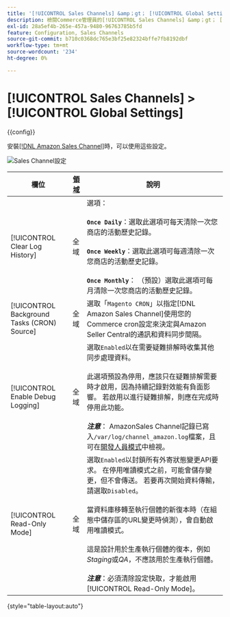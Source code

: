 ```yaml
---
title: '[!UICONTROL Sales Channels] &amp；gt； [!UICONTROL Global Settings]'
description: 檢閱Commerce管理員的[!UICONTROL Sales Channels] &amp；gt； [!UICONTROL Global Settings]頁面上的組態設定。
exl-id: 28a5ef4b-265e-457a-9480-96763785b5fd
feature: Configuration, Sales Channels
source-git-commit: b710c0368dc765e3bf25e82324bffe7fb8192dbf
workflow-type: tm+mt
source-wordcount: '234'
ht-degree: 0%

---
```


# [!UICONTROL Sales Channels] > [!UICONTROL Global Settings]

{{config}}

安裝[[!DNL Amazon Sales Channel]](https://experienceleague.adobe.com/docs/commerce-channels/amazon/getting-started/install.html?lang=zh-Hant)時，可以使用這些設定。

![Sales Channel設定](./assets/config-sales-channel-global-settings.png)<!-- zoom -->

| 欄位 | [領域](../getting-started/websites-stores-views.md#scope-settings) | 說明 |
|-----|---------|------|
| [!UICONTROL Clear Log History] | 全域 | 選項：<br/><br/>**`Once Daily`**：選取此選項可每天清除一次您商店的活動歷史記錄。<br/><br/>**`Once Weekly`**：選取此選項可每週清除一次您商店的活動歷史記錄。<br/><br/>**`Once Monthly`**： （預設）選取此選項可每月清除一次您商店的活動歷史記錄。 |
| [!UICONTROL Background Tasks (CRON) Source] | 全域 | 選取「`Magento CRON`」以指定[!DNL Amazon Sales Channel]使用您的Commerce cron設定來決定與Amazon Seller Central的通訊和資料同步間隔。 |
| [!UICONTROL Enable Debug Logging] | 全域 | 選取`Enabled`以在需要疑難排解時收集其他同步處理資料。<br/><br/>此選項預設為停用，應該只在疑難排解需要時才啟用，因為持續記錄對效能有負面影響。 若啟用以進行疑難排解，則應在完成時停用此功能。<br/><br/>**_注意&#x200B;_**： AmazonSales Channel記錄已寫入`/var/log/channel_amazon.log`檔案，且可在[開發人員模式](../systems/developer-tools.md#operation-modes)中檢視。 |
| [!UICONTROL Read-Only Mode] | 全域 | 選取`Enabled`以封鎖所有外寄狀態變更API要求。 在停用唯讀模式之前，可能會儲存變更，但不會傳送。 若要再次開始資料傳輸，請選取`Disabled`。<br/><br/>當資料庫移轉至執行個體的新復本時（在組態中儲存區的URL變更時偵測），會自動啟用唯讀模式。<br/><br/>這是設計用於生產執行個體的復本，例如&#x200B;_Staging_&#x200B;或&#x200B;_QA_，不應該用於生產執行個體。<br/><br/>**_注意&#x200B;_**：必須清除設定快取，才能啟用[!UICONTROL Read-Only Mode]。 |

{style="table-layout:auto"}
